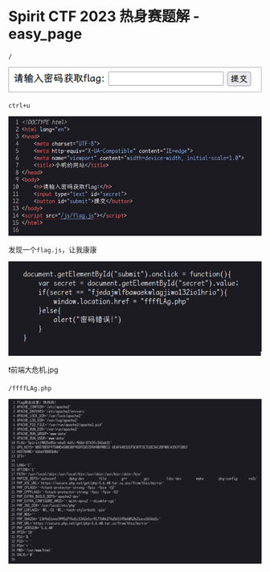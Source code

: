 # Spirit CTF 2023 热身赛题解 - easy_page

```
/
```

![](<./img/Pasted image 20230508004232.png>)

`ctrl+u`

![](<./img/Pasted image 20230508004330.png>)

发现一个`flag.js`，让我康康

![](<./img/Pasted image 20230508004417.png>)

❗前端大危机.jpg

```
/ffffLAg.php
```

![](<./img/Pasted image 20230508004549.png>)
